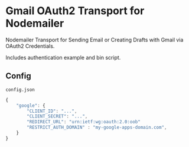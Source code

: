 Gmail OAuth2 Transport for Nodemailer
=====================================

Nodemailer Transport for Sending Email or Creating Drafts with Gmail via OAuth2 Credentials.

Includes authentication example and bin script.

Config
------

`config.json`

```js
{
	"google": {
		"CLIENT_ID": "...",
		"CLIENT_SECRET": "...",
		"REDIRECT_URL": "urn:ietf:wg:oauth:2.0:oob"
		"RESTRICT_AUTH_DOMAIN" : "my-google-apps-domain.com",
	}
}
```
